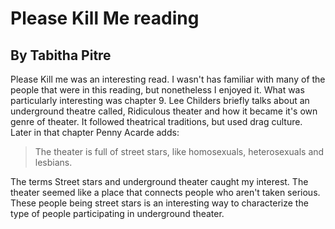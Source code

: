 # Please Kill Me reading
## By Tabitha Pitre


Please Kill me was an interesting read. I wasn't has familiar with many of the people
that were in this reading, but nonetheless I enjoyed it. What was particularly
interesting was chapter 9. Lee Childers briefly talks about an underground theatre
called, Ridiculous theater and how it became it's own genre of theater.
It followed theatrical traditions, but used drag culture.
Later in that chapter Penny Acarde adds:
>The theater is full of street stars, like homosexuals, heterosexuals and lesbians.

The terms Street stars and underground theater caught my interest. The theater
seemed like a place that connects people who aren't taken serious. These people
being street stars is an interesting way to characterize the type of people
participating in underground theater. 
